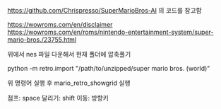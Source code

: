 https://github.com/Chrispresso/SuperMarioBros-AI 의 코드를 참고함


https://wowroms.com/en/disclaimer
https://wowroms.com/en/roms/nintendo-entertainment-system/super-mario-bros./23755.html

위에서 nes 파일 다운해서 현재 폴더에 압축풀기

python -m retro.import "/path/to/unzipped/super mario bros. (world)"

위 명령어 실행 후 mario_retro_showgrid 실행

점프: space
달리기: shift
이동: 방향키
